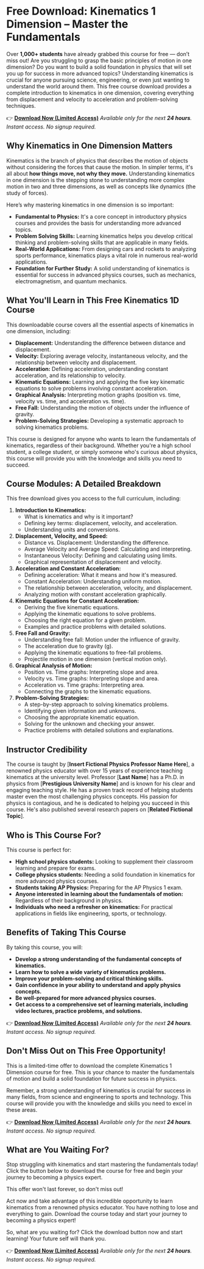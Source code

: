 # Free Download: Kinematics 1 Dimension – Master the Fundamentals

Over **1,000+ students** have already grabbed this course for free — don’t miss out!
Are you struggling to grasp the basic principles of motion in one dimension? Do you want to build a solid foundation in physics that will set you up for success in more advanced topics? Understanding kinematics is crucial for anyone pursuing science, engineering, or even just wanting to understand the world around them. This free course download provides a complete introduction to kinematics in one dimension, covering everything from displacement and velocity to acceleration and problem-solving techniques.

👉 [**Download Now (Limited Access)**](https://udemywork.com/kinematics-1-dimension)
_Available only for the next **24 hours**. Instant access. No signup required._

## Why Kinematics in One Dimension Matters

Kinematics is the branch of physics that describes the motion of objects without considering the forces that cause the motion. In simpler terms, it's all about **how things move, not why they move.** Understanding kinematics in one dimension is the stepping stone to understanding more complex motion in two and three dimensions, as well as concepts like dynamics (the study of forces).

Here’s why mastering kinematics in one dimension is so important:

*   **Fundamental to Physics:** It's a core concept in introductory physics courses and provides the basis for understanding more advanced topics.
*   **Problem Solving Skills:** Learning kinematics helps you develop critical thinking and problem-solving skills that are applicable in many fields.
*   **Real-World Applications:** From designing cars and rockets to analyzing sports performance, kinematics plays a vital role in numerous real-world applications.
*   **Foundation for Further Study:** A solid understanding of kinematics is essential for success in advanced physics courses, such as mechanics, electromagnetism, and quantum mechanics.

## What You'll Learn in This Free Kinematics 1D Course

This downloadable course covers all the essential aspects of kinematics in one dimension, including:

*   **Displacement:** Understanding the difference between distance and displacement.
*   **Velocity:** Exploring average velocity, instantaneous velocity, and the relationship between velocity and displacement.
*   **Acceleration:** Defining acceleration, understanding constant acceleration, and its relationship to velocity.
*   **Kinematic Equations:** Learning and applying the five key kinematic equations to solve problems involving constant acceleration.
*   **Graphical Analysis:** Interpreting motion graphs (position vs. time, velocity vs. time, and acceleration vs. time).
*   **Free Fall:** Understanding the motion of objects under the influence of gravity.
*   **Problem-Solving Strategies:** Developing a systematic approach to solving kinematics problems.

This course is designed for anyone who wants to learn the fundamentals of kinematics, regardless of their background. Whether you're a high school student, a college student, or simply someone who's curious about physics, this course will provide you with the knowledge and skills you need to succeed.

## Course Modules: A Detailed Breakdown

This free download gives you access to the full curriculum, including:

1.  **Introduction to Kinematics:**
    *   What is kinematics and why is it important?
    *   Defining key terms: displacement, velocity, and acceleration.
    *   Understanding units and conversions.
2.  **Displacement, Velocity, and Speed:**
    *   Distance vs. Displacement: Understanding the difference.
    *   Average Velocity and Average Speed: Calculating and interpreting.
    *   Instantaneous Velocity: Defining and calculating using limits.
    *   Graphical representation of displacement and velocity.
3.  **Acceleration and Constant Acceleration:**
    *   Defining acceleration: What it means and how it's measured.
    *   Constant Acceleration: Understanding uniform motion.
    *   The relationship between acceleration, velocity, and displacement.
    *   Analyzing motion with constant acceleration graphically.
4.  **Kinematic Equations for Constant Acceleration:**
    *   Deriving the five kinematic equations.
    *   Applying the kinematic equations to solve problems.
    *   Choosing the right equation for a given problem.
    *   Examples and practice problems with detailed solutions.
5.  **Free Fall and Gravity:**
    *   Understanding free fall: Motion under the influence of gravity.
    *   The acceleration due to gravity (g).
    *   Applying the kinematic equations to free-fall problems.
    *   Projectile motion in one dimension (vertical motion only).
6.  **Graphical Analysis of Motion:**
    *   Position vs. Time graphs: Interpreting slope and area.
    *   Velocity vs. Time graphs: Interpreting slope and area.
    *   Acceleration vs. Time graphs: Interpreting area.
    *   Connecting the graphs to the kinematic equations.
7.  **Problem-Solving Strategies:**
    *   A step-by-step approach to solving kinematics problems.
    *   Identifying given information and unknowns.
    *   Choosing the appropriate kinematic equation.
    *   Solving for the unknown and checking your answer.
    *   Practice problems with detailed solutions and explanations.

## Instructor Credibility

The course is taught by [**Insert Fictional Physics Professor Name Here**], a renowned physics educator with over 15 years of experience teaching kinematics at the university level. Professor [**Last Name**] has a Ph.D. in physics from [**Prestigious University Name**] and is known for his clear and engaging teaching style. He has a proven track record of helping students master even the most challenging physics concepts. His passion for physics is contagious, and he is dedicated to helping you succeed in this course. He's also published several research papers on [**Related Fictional Topic**].

## Who is This Course For?

This course is perfect for:

*   **High school physics students:** Looking to supplement their classroom learning and prepare for exams.
*   **College physics students:** Needing a solid foundation in kinematics for more advanced physics courses.
*   **Students taking AP Physics:** Preparing for the AP Physics 1 exam.
*   **Anyone interested in learning about the fundamentals of motion:** Regardless of their background in physics.
*   **Individuals who need a refresher on kinematics:** For practical applications in fields like engineering, sports, or technology.

## Benefits of Taking This Course

By taking this course, you will:

*   **Develop a strong understanding of the fundamental concepts of kinematics.**
*   **Learn how to solve a wide variety of kinematics problems.**
*   **Improve your problem-solving and critical thinking skills.**
*   **Gain confidence in your ability to understand and apply physics concepts.**
*   **Be well-prepared for more advanced physics courses.**
*   **Get access to a comprehensive set of learning materials, including video lectures, practice problems, and solutions.**

👉 [**Download Now (Limited Access)**](https://udemywork.com/kinematics-1-dimension)
_Available only for the next **24 hours**. Instant access. No signup required._

## Don't Miss Out on This Free Opportunity!

This is a limited-time offer to download the complete Kinematics 1 Dimension course for free. This is your chance to master the fundamentals of motion and build a solid foundation for future success in physics.

Remember, a strong understanding of kinematics is crucial for success in many fields, from science and engineering to sports and technology. This course will provide you with the knowledge and skills you need to excel in these areas.

👉 [**Download Now (Limited Access)**](https://udemywork.com/kinematics-1-dimension)
_Available only for the next **24 hours**. Instant access. No signup required._

## What are You Waiting For?

Stop struggling with kinematics and start mastering the fundamentals today! Click the button below to download the course for free and begin your journey to becoming a physics expert.

This offer won't last forever, so don't miss out!

Act now and take advantage of this incredible opportunity to learn kinematics from a renowned physics educator. You have nothing to lose and everything to gain. Download the course today and start your journey to becoming a physics expert!

So, what are you waiting for? Click the download button now and start learning! Your future self will thank you.

👉 [**Download Now (Limited Access)**](https://udemywork.com/kinematics-1-dimension)
_Available only for the next **24 hours**. Instant access. No signup required._
